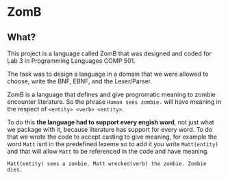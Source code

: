 ZomB
=====


## What?

This project is a language called ZomB that was designed and coded for Lab 3 in Programming Languages COMP 501.

The task was to design a language in a domain that we were allowed to choose, write the BNF, EBNF, and the Lexer/Parser.

ZomB is a language that defines and give progromatic meaning to zombie encounter literature. So the phrase `Human sees zombie.` will have meaning in the 
respect of `<entity> <verb> <entity>`.  

To do this __the language had to support every engish word__, not just what we package with it, because literature has support for every word. To do that we 
wrote the code to accept casting to give meaning, for example the word `Matt` isnt in the predefined lexeme so to add it you write `Matt(entity)` and
that will allow `Matt` to be referenced in the code and have meaning.

`Matt(entity) sees a zombie.
Matt wrecked(verb) the zombie.
Zombie dies.`